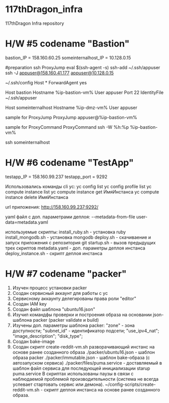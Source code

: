 # 117thDragon_infra
117thDragon Infra repository

# H/W #5 codename "Bastion"
bastion_IP = 158.160.60.25
someinternalhost_IP = 10.128.0.15

#preparation ssh ProxyJump
eval $(ssh-agent -s)
ssh-add ~/.ssh/appuser
ssh -J appuser@158.160.41.177 appuser@10.128.0.15

~/.ssh/config
Host * ForwardAgent yes

Host bastion
Hostname %ip-bastion-vm%
User appuser Port 22
IdentityFile ~/.ssh/appuser

Host someinternalhost
Hostname %ip-dmz-vm%
User appuser

sample for ProxyJump
ProxyJump appuser@%ip-bastion-vm%

sample for ProxyCommand
ProxyCommand ssh -W %h:%p %ip-bastion-vm%

ssh someinternalhost


# H/W #6 codename "TestApp"

testapp_IP = 158.160.99.237
testapp_port = 9292

Использовались команды cli yc:
yc config list
yc config profile list
yc compute instance list
yc compute instance get ИмяИнстанса
yc compute instance delete ИмяИнстанса

url приложения:
http://158.160.99.237:9292/

yaml файл с доп. параметрами деплоя:
--metadata-from-file user-data=metadata.yaml

используемые скрипты:
install_ruby.sh		- установка ruby
install_mongodb.sh	- установка mongodb
deploy.sh		- скачиваение и запуск приложения с репозитория git
startup.sh		- вызов предыдущих трех скриптов
metadata.yaml		- доп. параметры деплоя инстанса
deploy_instance.sh	- скрипт деплоя инстанса

# H/W #7 codename "packer"

1) Изучен процесс установки packer
2) Создан сервисный аккаунт для работы с yc
3) Сервисному аккаунту делегированы права роли "editor"
4) Создан IAM key
5) Создан файл шаблона "ubuntu16.json"
6) Изучил командфы проверки и построения образа на основании json-шаблона packer (packer validate и build)
7) Изучены доп. параметры шаблона packer: "zone" - зона доступности; "subnet_id" - идентификатор подсети; "use_ipv4_nat"; "image_description"; "disk_type";
8) Создан bake-image
9) Создан скрипт create-reddit-vm.sh разворачивающий инстанс на основе ранее созданного образа
./packer/ubuntu16.json - шаблон образа packer
./packer/immutable.json - шаблон bake-образа (с автозапуском сервиса)
./packer/files/puma.service - доставляемый в шаблон файл сервиса для последующей инициализации starup puma.service
В скриптах использованы паузы в связи с наблюдаемой проблемой производительности (система не всегда успевает стартовать сервис или демона).
~/config-scripts/create-reddit-vm.sh - скрипт деплоя инстанса на основе ранее созданного образа.
